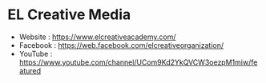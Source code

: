 # EL Creative Media
- Website : https://www.elcreativeacademy.com/
- Facebook : https://web.facebook.com/elcreativeorganization/
- YouTube : https://www.youtube.com/channel/UCom9Kd2YkQVCW3oezpM1miw/featured
